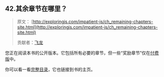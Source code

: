 ## 42.其余章节在哪里？

> 原文： [http://exploringjs.com/impatient-js/ch_remaining-chapters-site.html](http://exploringjs.com/impatient-js/ch_remaining-chapters-site.html)
> 
> 贡献者：[飞龙](https://github.com/wizardforcel)

您正在阅读本书的公开版本。它包括所有必要的章节，但一些“奖励章节”仅在[付费版](http://exploringjs.com/impatient-js/index.html#buy)中。

你可以看一看[完整目录](http://exploringjs.com/impatient-js/downloads/complete-toc.html)，它也链接到书的主页。

